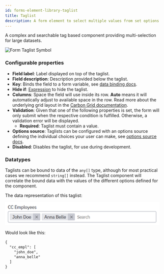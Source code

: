 ```yaml
---
id: forms-element-library-taglist
title: Taglist
description: A form element to select multiple values from set options
---
```


A complex and searchable tag based component providing multi-selection for large datasets.

![Form Taglist Symbol](/img/form-icons/form-taglist.svg)

### Configurable properties

- **Field label**: Label displayed on top of the taglist.
- **Field description**: Description provided below the taglist.
- **Key**: Binds the field to a form variable, see [data binding docs](../configuration/forms-config-data-binding.md).
- **Hide if**: [Expression](../../feel/language-guide/feel-expressions-introduction.md) to hide the taglist.
- **Columns**: Space the field will use inside its row. **Auto** means it will automatically adjust to available space in the row. Read more about the underlying grid layout in the [Carbon Grid documentation](https://carbondesignsystem.com/guidelines/2x-grid/overview).
- **Validation**: Given that one of the following properties is set, the form will only submit when the respective condition is fulfilled. Otherwise, a validation error will be displayed.
  - **Required**: Taglist must contain a value.
- **Options source**: Taglists can be configured with an options source defining the individual choices your user can make, see [options source docs](../configuration/forms-config-options.md).
- **Disabled**: Disables the taglist, for use during development.

### Datatypes

Taglists can be bound to data of the `any[]` type, although for most practical cases we recommend `string[]` instead. The Taglist component will correlate the bound data with the values of the different options defined for the component.

The data representation of this taglist:

![Checklist Selection Image](../assets/taglist-example.png)

Would look like this:

```
{
  "cc_empl": [
    "john_doe",
    "anna_belle"
  ]
}
```
